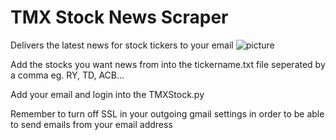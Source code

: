 # TMX Stock News Scraper
Delivers the latest news for stock tickers to your email
![picture](https://imgur.com/6sRNS5f)

Add the stocks you want news from into the tickername.txt file seperated by a comma eg. RY, TD, ACB...


Add your email and login into the TMXStock.py


Remember to turn off SSL in your outgoing gmail settings in order to be able to send emails from your email address
